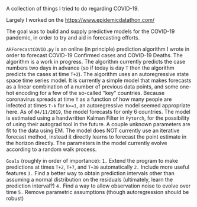 A collection of things I tried to do regarding COVID-19. 

Largely I worked on the https://www.epidemicdatathon.com/

The goal was to build and supply predictive models for the COVID-19 pandemic, in order to try and aid in forecasting efforts.

`ARForecastCOVID.py` is an online (in principle) prediction algorithm I wrote in order to forecast COVID-19 Confirmed cases and COVID-19 Deaths. The algorithm is a work in progress. The algorithm currently predicts the case numbers two days in advance (so if today is day `T` then the algorithm predicts the cases at time `T+2`). The algorithm uses an autoregressive state space time series model. It is currently a simple model that makes forecasts as a linear combination of a number of previous data points, and some one-hot encoding for a few of the so-called "key" countries. Because coronavirus spreads at time `T` as a function of how many people are infected at times `T-k` for `k>=1`, an autoregressive model seemed appropriate here. As of `04/11/2019`, the model forecasts for only 6 countries. The model is estimated using a handwritten Kalman Filter in `Pytorch`, for the possibility of using their autograd tool in the future. A couple unknown parameters are fit to the data using EM. The model does NOT currently use an iterative forecast method, instead it directly learns to forecast the point estimate in the horizon directly. The parameters in the model currently evolve according to a random walk process.

`Goals` (roughly in order of importance):
`1.` Extend the program to make predictions at times `T+2`, `T+7`, and `T+30` automatically
`2.` Include more useful features
`3.` Find a better way to obtain prediction intervals other than assuming a normal distribution on the residuals (ultimately, learn the prediction interval?)
`4.` Find a way to allow observation noise to evolve over time
`5.` Remove parametric assumptions (though autoregression should be robust)
